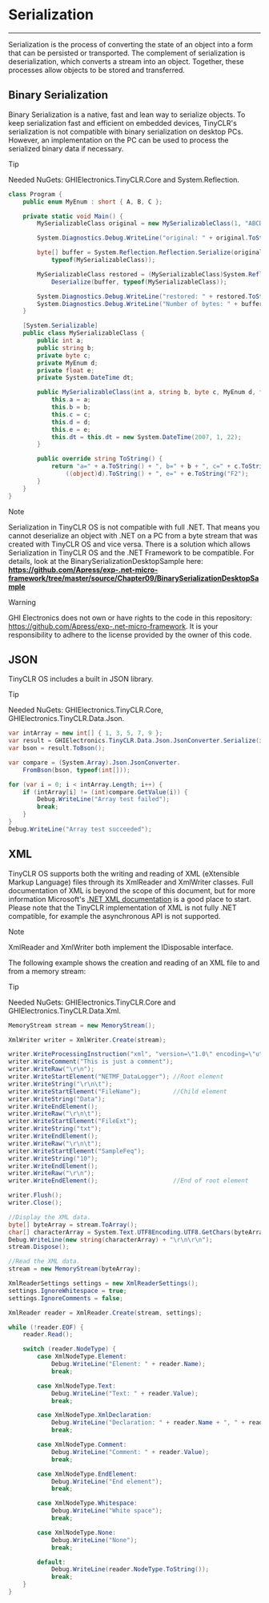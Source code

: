 # Serialization
---
Serialization is the process of converting the state of an object into a form that can be persisted or transported. The complement of serialization is deserialization, which converts a stream into an object. Together, these processes allow objects to be stored and transferred.

## Binary Serialization
Binary Serialization is a native, fast and lean way to serialize objects. To keep serialization fast and efficient on embedded devices, TinyCLR's serialization is not compatible with binary serialization on desktop PCs. However, an implementation on the PC can be used to process the serialized binary data if necessary.

> [!TIP]
> Needed NuGets: GHIElectronics.TinyCLR.Core and System.Reflection.

```cs
class Program {
    public enum MyEnum : short { A, B, C };

    private static void Main() {
        MySerializableClass original = new MySerializableClass(1, "ABCD", 3, MyEnum.B, 0.1f);

        System.Diagnostics.Debug.WriteLine("original: " + original.ToString());

        byte[] buffer = System.Reflection.Reflection.Serialize(original,
            typeof(MySerializableClass));

        MySerializableClass restored = (MySerializableClass)System.Reflection.Reflection.
            Deserialize(buffer, typeof(MySerializableClass));

        System.Diagnostics.Debug.WriteLine("restored: " + restored.ToString());
        System.Diagnostics.Debug.WriteLine("Number of bytes: " + buffer.Length.ToString());
    }

    [System.Serializable]
    public class MySerializableClass {
        public int a;
        public string b;
        private byte c;
        private MyEnum d;
        private float e;
        private System.DateTime dt;

        public MySerializableClass(int a, string b, byte c, MyEnum d, float e) {
            this.a = a;
            this.b = b;
            this.c = c;
            this.d = d;
            this.e = e;
            this.dt = this.dt = new System.DateTime(2007, 1, 22);
        }

        public override string ToString() {
            return "a=" + a.ToString() + ", b=" + b + ", c=" + c.ToString() + ", d=" +
                ((object)d).ToString() + ", e=" + e.ToString("F2");
        }
    }
}
```

> [!NOTE]
> Serialization in TinyCLR OS is not compatible with full .NET. That means you cannot deserialize an object with .NET on a PC from a byte stream that was created with TinyCLR OS and vice versa. There is a solution which allows Serialization in TinyCLR OS and the .NET Framework to be compatible. For details, look at the BinarySerializationDesktopSample here: **https://github.com/Apress/exp-.net-micro-framework/tree/master/source/Chapter09/BinarySerializationDesktopSample**

>[!WARNING]
> GHI Electronics does not own or have rights to the code in this repository: https://github.com/Apress/exp-.net-micro-framework. It is your responsibility to adhere to the license provided by the owner of this code.

## JSON

TinyCLR OS includes a built in JSON library.

> [!TIP]
> Needed NuGets: GHIElectronics.TinyCLR.Core, GHIElectronics.TinyCLR.Data.Json.

```cs
var intArray = new int[] { 1, 3, 5, 7, 9 };
var result = GHIElectronics.TinyCLR.Data.Json.JsonConverter.Serialize(intArray);
var bson = result.ToBson();

var compare = (System.Array).Json.JsonConverter.
    FromBson(bson, typeof(int[]));

for (var i = 0; i < intArray.Length; i++) {
    if (intArray[i] != (int)compare.GetValue(i)) {
        Debug.WriteLine("Array test failed");
        break;
    }
}
Debug.WriteLine("Array test succeeded");
```

## XML
TinyCLR OS supports both the writing and reading of XML (eXtensible Markup Language) files through its XmlReader and XmlWriter classes. Full documentation of XML is beyond the scope of this document, but for more information Microsoft's [.NET XML documentation](https://docs.microsoft.com/en-us/dotnet/api/system.xml.xmldocument?view=netcore-3.1) is a good place to start. Please note that the TinyCLR implementation of XML is not fully .NET compatible, for example the asynchronous API is not supported.


> [!Note]
> XmlReader and XmlWriter both implement the IDisposable interface.

The following example shows the creation and reading of an XML file to and from a memory stream:
> [!TIP]
> Needed NuGets: GHIElectronics.TinyCLR.Core and GHIElectronics.TinyCLR.Data.Xml.

```cs
MemoryStream stream = new MemoryStream();

XmlWriter writer = XmlWriter.Create(stream);

writer.WriteProcessingInstruction("xml", "version=\"1.0\" encoding=\"utf-8\"");
writer.WriteComment("This is just a comment");
writer.WriteRaw("\r\n");
writer.WriteStartElement("NETMF_DataLogger"); //Root element
writer.WriteString("\r\n\t");
writer.WriteStartElement("FileName");         //Child element
writer.WriteString("Data");
writer.WriteEndElement();
writer.WriteRaw("\r\n\t");
writer.WriteStartElement("FileExt");
writer.WriteString("txt");
writer.WriteEndElement();
writer.WriteRaw("\r\n\t");
writer.WriteStartElement("SampleFeq");
writer.WriteString("10");
writer.WriteEndElement();
writer.WriteRaw("\r\n");
writer.WriteEndElement();                     //End of root element

writer.Flush();
writer.Close();

//Display the XML data.
byte[] byteArray = stream.ToArray();
char[] characterArray = System.Text.UTF8Encoding.UTF8.GetChars(byteArray);
Debug.WriteLine(new string(characterArray) + "\r\n\r\n");
stream.Dispose();

//Read the XML data.
stream = new MemoryStream(byteArray);

XmlReaderSettings settings = new XmlReaderSettings();
settings.IgnoreWhitespace = true;
settings.IgnoreComments = false;

XmlReader reader = XmlReader.Create(stream, settings);

while (!reader.EOF) {
    reader.Read();

    switch (reader.NodeType) {
        case XmlNodeType.Element:
            Debug.WriteLine("Element: " + reader.Name);
            break;

        case XmlNodeType.Text:
            Debug.WriteLine("Text: " + reader.Value);
            break;

        case XmlNodeType.XmlDeclaration:
            Debug.WriteLine("Declaration: " + reader.Name + ", " + reader.Value);
            break;

        case XmlNodeType.Comment:
            Debug.WriteLine("Comment: " + reader.Value);
            break;

        case XmlNodeType.EndElement:
            Debug.WriteLine("End element");
            break;

        case XmlNodeType.Whitespace:
            Debug.WriteLine("White space");
            break;

        case XmlNodeType.None:
            Debug.WriteLine("None");
            break;

        default:
            Debug.WriteLine(reader.NodeType.ToString());
            break;
    }
}
```



